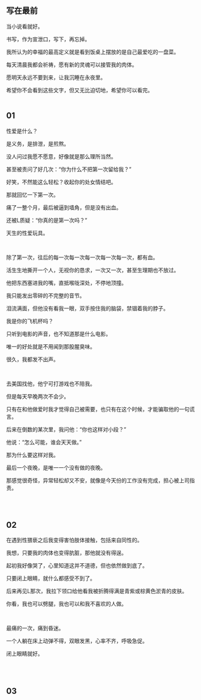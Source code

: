 ## 写在最前

当小说看就好。

书写，作为宣泄口，写下，再忘掉。

我所认为的幸福的最高定义就是看到饭桌上摆放的是自己最爱吃的一盘菜。

每天清晨我都会祈祷，愿有新的灵魂可以接管我的肉体。

愿明天永远不要到来，让我沉睡在永夜里。

希望你不会看到这些文字，但又无比迫切地，希望你可以看完。
<br><br>

## 01

性爱是什么？

是义务，是排泄，是煎熬。

没人问过我愿不愿意，好像就是那么理所当然。

甚至被责问了好几次：“你为什么不把第一次留给我？”

好笑，不然能这么轻松？收起你的处女情结吧。

那就回忆一下第一次。

痛了一整个月，最后被逼到墙角，但是没有出血。

还被L质疑：“你真的是第一次吗？”

天生的性爱玩具。

<br>

除了第一次，往后的每一次每一次每一次每一次每一次，都有血。

活生生地撕开一个人，无视你的恳求，一次又一次，甚至生理期也不放过。

他把东西塞进我的嘴，直抵喉咙深处，不停地顶撞。

我只能发出零碎的不完整的音节。

泪流满面，但他没有看我一眼，双手按住我的脑袋，禁锢着我的脖子。

我是你的飞机杯吗？

只听到电影的声音，也不知道那是什么电影。

唯一的好处就是不用闻到那股腥臭味。

很久，我都发不出声。

<br>

去美国找他，他宁可打游戏也不陪我。

但是每天早晚两次不会少。

只有在和他做爱时我才觉得自己被需要，也只有在这个时候，才能骗取他的一句谎言。

后来在倒数的某次里，我问他：“你也这样对小段？”

他说：“怎么可能，谁会天天做。”

那为什么要这样对我。

最后一个夜晚，是唯一一个没有做的夜晚。

那感觉很奇怪，异常轻松却又不安，就像是今天份的工作没有完成，担心被上司指责。

<br><br>

## 02
在遇到性猥亵之后我变得害怕肢体接触，包括来自同性的。

我想，只要我的肉体也变得肮脏，那他就没有得逞。

起初我好像哭了，心里知道这并不道德，但也依然做到底了。

只要闭上眼睛，就什么都感受不到了。

后来再见L那次，我拉下领口给他看我被折腾得满是青紫或棕黄色淤青的皮肤。

你看，我也可以劈腿，我也可以和我不喜欢的人做。

<br>

最痛的一次，痛到昏迷。

一个人躺在床上动弹不得，双眼发黑，心率不齐，呼吸急促。

闭上眼睛就好。

<br><br>

## 03
